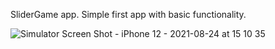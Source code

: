 
SliderGame app. Simple first app with basic functionality.

![Simulator Screen Shot - iPhone 12 - 2021-08-24 at 15 10 35](https://user-images.githubusercontent.com/89045875/130614532-175a4ccb-d9e6-4721-a0c1-456496397336.png)


